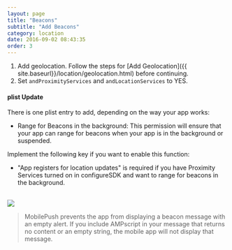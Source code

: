 ```yaml
---
layout: page
title: "Beacons"
subtitle: "Add Beacons"
category: location
date: 2016-09-02 08:43:35
order: 3
---
```


1. Add geolocation. Follow the steps for [Add Geolocation]({{ site.baseurl}}/location/geolocation.html) before continuing.
1. Set `andProximityServices` and `andLocationServices` to YES.


#### <a name="plist"></a>plist Update

There is one plist entry to add, depending on the way your app works:  

* Range for Beacons in the background: This permission will ensure that your app can range for beacons when your app is in the background or suspended.

Implement the following key if you want to enable this function:

* "App registers for location updates" is required if you have Proximity Services turned on in configureSDK and want to range for beacons in the background.

<br/><img class="img-responsive" src="{{ site.baseurl }}/assets/background_modes_plist_entry.png" /><br/>

> MobilePush prevents the app from displaying a beacon message with an empty alert. If you include AMPscript in your message that returns no content or an empty string, the mobile app will not display that message. 
